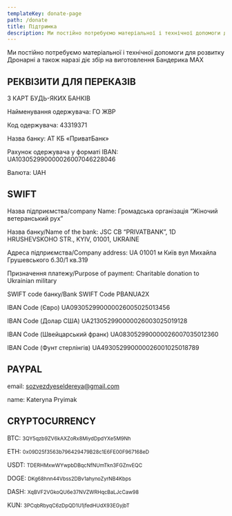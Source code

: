 ```yaml
---
templateKey: donate-page
path: /donate
title: Підтримка
description: Ми постійно потребуємо матеріальної і технічної допомоги для розвитку Дронарні
---
```

Ми постійно потребуємо матеріальної і технічної допомоги для розвитку Дронарні а також наразі діє збір на виготовлення Бандерика МАХ

<!-- В описі платежів має бути надпис що то на дрони, інакше гроші пійдуть тупо на "ветеранку".. теж не погано, але дронарні від того не легше 🙂 -->

## РЕКВІЗИТИ ДЛЯ ПЕРЕКАЗІВ

З КАРТ БУДЬ-ЯКИХ БАНКІВ

Найменування одержувача: ГО ЖВР

Код одержувача: 43319371

Назва банку: АТ КБ «ПриватБанк»

Рахунок одержувача у форматі IBAN: UA103052990000026007046228046

Валюта: UAH

## SWIFT

Назва підприємства/company Name: Громадська організація “Жіночий ветеранський рух”

Назва банку/Name of the bank: JSC CB “PRIVATBANK”, 1D HRUSHEVSKOHO STR., KYIV, 01001, UKRAINE

Адреса підприємства/Company address: UA 01001 м Київ вул Михайла Грушевського б.30/1 кв.319

Призначення платежу/Purpose of payment: Charitable donation to Ukrainian military

SWIFT code банку/Bank SWIFT Code PBANUA2X

IBAN Code (Євро) UA093052990000026005025013456

IBAN Code (Долар США) UA213052990000026003025019128

IBAN Code (Швейцарський франк) UA083052990000026007035012360

IBAN Code (Фунт стерлінгів) UA493052990000026001025018789

## PAYPAL

email: sozvezdyeseldereya@gmail.com

name: Kateryna Pryimak

## CRYPTOCURRENCY

ВТС: <small>3QY5qzb9ZV6kAXZoRx8MiydDpdYXe5M9Nh</small>

ETH: <small>0x09D25f3563b796429479B28c1E6FE00F967168eD</small>

USDT: <small>TDERHMxwWYwpbDBqcNfNUmTkn3FGZnvEQC</small>

DOGE: <small>DKg68hnn44Vbss2DBv1ahynoZyrNB4Kbps</small>

DASH: <small>XqBVF2VGkoQU6e37NVZWRHqcBaLJcCaw98</small>

KUN: <small>3PCqbRbyqC6zDpQD1U1jfedHUdX93EGyjbT</small>